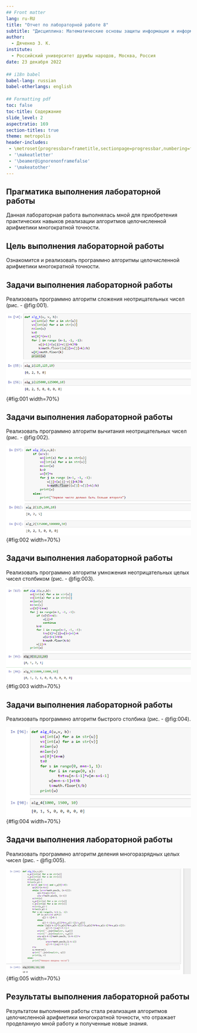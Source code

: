 ```yaml
---
## Front matter
lang: ru-RU
title: "Отчет по лабораторной работе 8"
subtitle: "Дисциплина: Математические основы защиты информации и информационной безопасности"
author:
  - Дяченко З. К.
institute:
  - Российский университет дружбы народов, Москва, Россия
date: 23 декабря 2022

## i18n babel
babel-lang: russian
babel-otherlangs: english

## Formatting pdf
toc: false
toc-title: Содержание
slide_level: 2
aspectratio: 169
section-titles: true
theme: metropolis
header-includes:
 - \metroset{progressbar=frametitle,sectionpage=progressbar,numbering=fraction}
 - '\makeatletter'
 - '\beamer@ignorenonframefalse'
 - '\makeatother'
---
```


## Прагматика выполнения лабораторной работы

Данная лабораторная работа выполнялась мной для приобретения практических навыков реализации алгоритмов целочисленной арифметики многократной точности.

## Цель выполнения лабораторной работы

Ознакомится и реализовать программно алгоритмы целочисленной арифметики многократной точности.

## Задачи выполнения лабораторной работы

Реализовать программно алгоритм сложения неотрицательных чисел (рис. - @fig:001).

![Реализация алгоритма сложения неотрицательных чисел](images/1.png){#fig:001 width=70%}

## Задачи выполнения лабораторной работы

Реализовать программно алгоритм вычитания неотрицательных чисел (рис. - @fig:002).

![Реализация алгоритма вычитания неотрицательных чисел](images/2.png){#fig:002 width=70%}

## Задачи выполнения лабораторной работы

Реализовать программно алгоритм умножения неотрицательных целых чисел столбиком (рис. - @fig:003).

![Реализация алгоритма умножения неотрицательных целых чисел столбиком](images/3.png){#fig:003 width=70%}

## Задачи выполнения лабораторной работы

Реализовать программно алгоритм быстрого столбика (рис. - @fig:004).

![Реализация алгоритма быстрого столбика](images/4.png){#fig:004 width=70%}

## Задачи выполнения лабораторной работы

Реализовать программно алгоритм деления многоразрядных целых чисел (рис. - @fig:005).

![Реализация алгоритма деления многоразрядных целых чисел](images/5.png){#fig:005 width=70%}


## Результаты выполнения лабораторной работы

Результатом выполнения работы стала реализация алгоритмов целочисленной арифметики многократной точности, что отражает проделанную мной работу и полученные новые знания.
